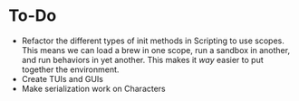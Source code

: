 # To-Do

- Refactor the different types of init methods in Scripting to use scopes. This means we can load a brew in one scope, run a sandbox in another, and run behaviors in yet another. This makes it *way* easier to put together the environment.
- Create TUIs and GUIs
- Make serialization work on Characters